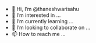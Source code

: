 - 👋 Hi, I’m @thaneshwarisahu
- 👀 I’m interested in ...
- 🌱 I’m currently learning ...
- 💞️ I’m looking to collaborate on ...
- 📫 How to reach me ...

<!---
thaneshwarisahu/thaneshwarisahu is a ✨ special ✨ repository because its `README.md` (this file) appears on your GitHub profile.
You can click the Preview link to take a look at your changes.
--->
